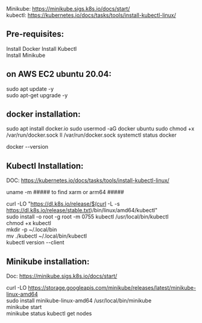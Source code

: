 Minikube: https://minikube.sigs.k8s.io/docs/start/  
kubectl: https://kubernetes.io/docs/tasks/tools/install-kubectl-linux/  

Pre-requisites:    
------------
Install Docker
Install Kubectl  
Install Minikube    
   

on AWS EC2 ubuntu 20.04: 
-----------
sudo apt update -y  
sudo apt-get upgrade -y  

docker installation:   
-------------------
sudo apt install docker.io
sudo usermod -aG docker ubuntu
sudo chmod +x /var/run/docker.sock
ll /var/run/docker.sock
systemctl status docker

docker --version

Kubectl Installation:   
--------------------  

DOC: https://kubernetes.io/docs/tasks/tools/install-kubectl-linux/

uname -m  ##### to find xarm or arm64 #####

curl -LO "https://dl.k8s.io/release/$(curl -L -s https://dl.k8s.io/release/stable.txt)/bin/linux/amd64/kubectl"  
sudo install -o root -g root -m 0755 kubectl /usr/local/bin/kubectl  
chmod +x kubectl  
mkdir -p ~/.local/bin  
mv ./kubectl ~/.local/bin/kubectl  
kubectl version --client  

Minikube installation:    
--------------------
Doc: https://minikube.sigs.k8s.io/docs/start/  

curl -LO https://storage.googleapis.com/minikube/releases/latest/minikube-linux-amd64  
sudo install minikube-linux-amd64 /usr/local/bin/minikube  
minikube start  
minikube status
kubectl get nodes

